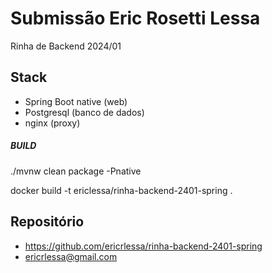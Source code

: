 # Submissão Eric Rosetti Lessa

Rinha de Backend 2024/01

## Stack

* Spring Boot native (web)
* Postgresql (banco de dados)
* nginx (proxy)

##### BUILD

./mvnw clean package -Pnative

docker build -t ericlessa/rinha-backend-2401-spring .



## Repositório

* https://github.com/ericrlessa/rinha-backend-2401-spring
* ericrlessa@gmail.com


